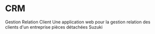 # CRM
Gestion Relation Client 
Une application web pour la gestion relation des clients d'un entreprise pièces détachées Suzuki 
